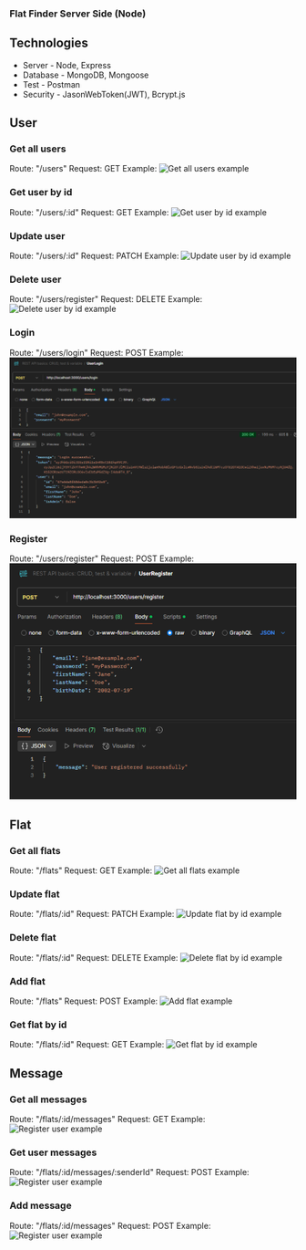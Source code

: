 ### Flat Finder Server Side (Node)

## Technologies

- Server - Node, Express
- Database - MongoDB, Mongoose
- Test - Postman
- Security - JasonWebToken(JWT), Bcrypt.js

## User

### Get all users

Route: "/users"
Request: GET
Example:
![Get all users example](./images/getAllUsers.png)

### Get user by id

Route: "/users/:id"
Request: GET
Example:
![Get user by id example](./images/getUserById.png)

### Update user

Route: "/users/:id"
Request: PATCH
Example:
![Update user by id example](./images/updateUserById.png)

### Delete user

Route: "/users/register"
Request: DELETE
Example:
![Delete user by id example](./images/deleteUserById.png)

### Login

Route: "/users/login"
Request: POST
Example:
![Login user example](./images/userLogin.png)

### Register

Route: "/users/register"
Request: POST
Example:
![Register user example](./images/registerUser.png)

## Flat

### Get all flats

Route: "/flats"
Request: GET
Example:
![Get all flats example](./images/getFlats.png)

### Update flat

Route: "/flats/:id"
Request: PATCH
Example:
![Update flat by id example](./images/updateFlatById.png)

### Delete flat

Route: "/flats/:id"
Request: DELETE
Example:
![Delete flat by id example](./images/deleteFlatById.png)

### Add flat

Route: "/flats"
Request: POST
Example:
![Add flat example](./images/addFlat.png)

### Get flat by id

Route: "/flats/:id"
Request: GET
Example:
![Get flat by id example](./images/getFlatById.png)

## Message

### Get all messages

Route: "/flats/:id/messages"
Request: GET
Example:
![Register user example](./images/getMessages.png)

### Get user messages

Route: "/flats/:id/messages/:senderId"
Request: POST
Example:
![Register user example](./images/getUserMessages.png)

### Add message

Route: "/flats/:id/messages"
Request: POST
Example:
![Register user example](./images/addMessage.png)
